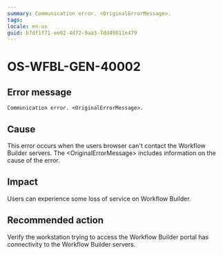 ```yaml
---
summary: Communication error. <OriginalErrorMessage>.
tags:
locale: en-us
guid: b7df1f71-ee02-4d72-9aa3-7dd49811e479
---
```


# OS-WFBL-GEN-40002

## Error message

`Communication error. <OriginalErrorMessage>.`

## Cause

This error occurs when the users browser can't contact the Workflow Builder servers.
The &lt;OriginalErrorMessage&gt; includes information on the cause of the error.

## Impact

Users can experience some loss of service on Workflow Builder.

## Recommended action

Verify the workstation trying to access the Workflow Builder portal has connectivity to the Workflow Builder servers.

